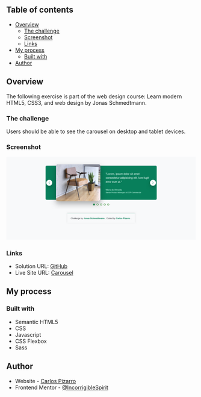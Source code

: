 ## Table of contents

- [Overview](#overview)
  - [The challenge](#the-challenge)
  - [Screenshot](#screenshot)
  - [Links](#links)
- [My process](#my-process)
  - [Built with](#built-with)
- [Author](#author)

## Overview

The following exercise is part of the web design course: Learn modern HTML5, CSS3, and web design by Jonas Schmedtmann.

### The challenge

Users should be able to see the carousel on desktop and tablet devices.

### Screenshot

![Screenshot](./fotos/Screenshot%20-%20Carousel.png)

### Links

- Solution URL: [GitHub]()
- Live Site URL: [Carousel]()

## My process

### Built with

- Semantic HTML5
- CSS
- Javascript
- CSS Flexbox
- Sass

## Author

- Website - [Carlos Pizarro](https://github.com/IncorrigibleSpirit)
- Frontend Mentor - [@IncorrigibleSpirit](https://www.frontendmentor.io/profile/IncorrigibleSpirit)
